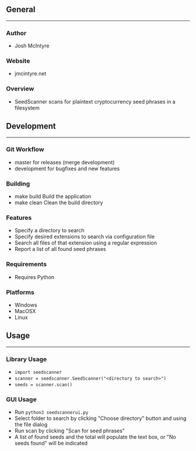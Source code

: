 ## General
____________

### Author
* Josh McIntyre

### Website
* jmcintyre.net

### Overview
* SeedScanner scans for plaintext cryptocurrency seed phrases in a filesystem

## Development
________________

### Git Workflow
* master for releases (merge development)
* development for bugfixes and new features

### Building
* make build
Build the application
* make clean
Clean the build directory

### Features
* Specify a directory to search
* Specify desired extensions to search via configuration file
* Search all files of that extension using a regular expression
* Report a list of all found seed phrases

### Requirements
* Requires Python

### Platforms
* Windows
* MacOSX
* Linux

## Usage
____________

### Library Usage
* `import seedscanner`
* `scanner = seedscanner.SeedScanner("<directory to search>")`
* `seeds = scanner.scan()`

### GUI Usage
* Run `python3 seedscannerui.py`
* Select folder to search by clicking "Choose directory" button and using the file dialog
* Run scan by clicking "Scan for seed phrases"
* A list of found seeds and the total will populate the text box, or "No seeds found" will be indicated
